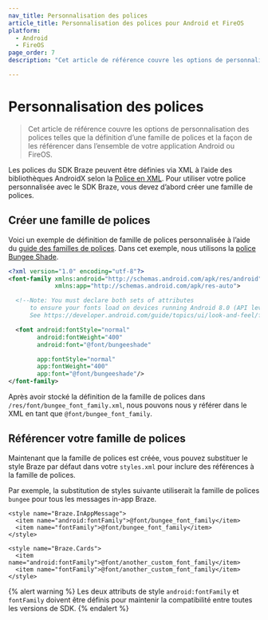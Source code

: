 ```yaml
---
nav_title: Personnalisation des polices
article_title: Personnalisation des polices pour Android et FireOS
platform: 
  - Android
  - FireOS
page_order: 7
description: "Cet article de référence couvre les options de personnalisation des polices telles que la définition d’une famille de polices et la façon de les référencer dans l’ensemble de votre application Android ou FireOS."

---
```


# Personnalisation des polices

> Cet article de référence couvre les options de personnalisation des polices telles que la définition d’une famille de polices et la façon de les référencer dans l’ensemble de votre application Android ou FireOS.

Les polices du SDK Braze peuvent être définies via XML à l’aide des bibliothèques AndroidX selon la [Police en XML][1]. Pour utiliser votre police personnalisée avec le SDK Braze, vous devez d’abord créer une famille de polices.

## Créer une famille de polices

Voici un exemple de définition de famille de polices personnalisée à l’aide du [guide des familles de polices][2]. Dans cet exemple, nous utilisons la [police Bungee Shade][3].

```XML
<?xml version="1.0" encoding="utf-8"?>
<font-family xmlns:android="http://schemas.android.com/apk/res/android"
             xmlns:app="http://schemas.android.com/apk/res-auto">

  <!--Note: You must declare both sets of attributes
      to ensure your fonts load on devices running Android 8.0 (API level 26) or lower.
      See https://developer.android.com/guide/topics/ui/look-and-feel/fonts-in-xml.html -->

  <font android:fontStyle="normal"
        android:fontWeight="400"
        android:font="@font/bungeeshade"

        app:fontStyle="normal"
        app:fontWeight="400"
        app:font="@font/bungeeshade"/>
</font-family>
```

Après avoir stocké la définition de la famille de polices dans `/res/font/bungee_font_family.xml`, nous pouvons nous y référer dans le XML en tant que `@font/bungee_font_family`.

## Référencer votre famille de polices

Maintenant que la famille de polices est créée, vous pouvez substituer le style Braze par défaut dans votre `styles.xml` pour inclure des références à la famille de polices.

Par exemple, la substitution de styles suivante utiliserait la famille de polices `bungee` pour tous les messages in-app Braze.

```
<style name="Braze.InAppMessage">
  <item name="android:fontFamily">@font/bungee_font_family</item>
  <item name="fontFamily">@font/bungee_font_family</item>
</style>

<style name="Braze.Cards">
  <item name="android:fontFamily">@font/another_custom_font_family</item>
  <item name="fontFamily">@font/another_custom_font_family</item>
</style>
```

{% alert warning %}
Les deux attributs de style `android:fontFamily` et `fontFamily` doivent être définis pour maintenir la compatibilité entre toutes les versions de SDK.
{% endalert %}

[1]: https://developer.android.com/guide/topics/ui/look-and-feel/fonts-in-xml.html
[2]: https://developer.android.com/guide/topics/ui/look-and-feel/fonts-in-xml.html#font-family
[3]: https://fonts.google.com/specimen/Bungee+Shade
